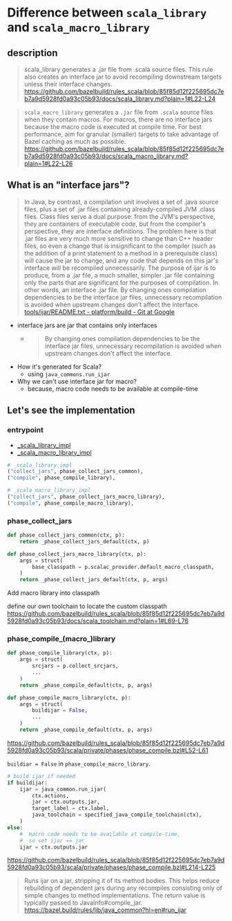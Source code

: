 # Difference between `scala_library` and `scala_macro_library`

## description

> scala_library generates a .jar file from .scala source files. This rule also creates an interface jar to avoid recompiling downstream targets unless their interface changes.
https://github.com/bazelbuild/rules_scala/blob/85f85d12f225695dc7eb7a9d5928fd0a93c05b93/docs/scala_library.md?plain=1#L22-L24

> `scala_macro_library` generates a `.jar` file from `.scala` source files when
> they contain macros. For macros, there are no interface jars because the macro
> code is executed at compile time. For best performance, aim for granular (smaller)
> targets to take advantage of Bazel caching as much as possible.
https://github.com/bazelbuild/rules_scala/blob/85f85d12f225695dc7eb7a9d5928fd0a93c05b93/docs/scala_macro_library.md?plain=1#L22-L26

## What is an "interface jars"?

> In Java, by contrast, a compilation unit involves a set of .java
> source files, plus a set of .jar files containing already-compiled
> JVM .class files.  Class files serve a dual purpose: from the JVM's
> perspective, they are containers of executable code, but from the
> compiler's perspective, they are interface definitions.  The problem
> here is that .jar files are very much more sensitive to change than
> C++ header files, so even a change that is insignificant to the
> compiler (such as the addition of a print statement to a method in a
> prerequisite class) will cause the jar to change, and any code that
> depends on this jar's interface will be recompiled unnecessarily.
> The purpose of ijar is to produce, from a .jar file, a much smaller,
> simpler .jar file containing only the parts that are significant for
> the purposes of compilation.  In other words, an interface .jar
> file.  By changing ones compilation dependencies to be the interface
> jar files, unnecessary recompilation is avoided when upstream
> changes don't affect the interface.
[tools/ijar/README.txt - platform/build - Git at Google](https://android.googlesource.com/platform/build/+/c1f5d9c/tools/ijar/README.txt)

- interface jars are jar that contains only interfaces
  - > By changing ones compilation dependencies to be the interface jar files, unnecessary recompilation is avoided when upstream changes don't affect the interface.
- How it's generated for Scala?
  - using `java_commons.run_ijar`
- Why we can't use interface jar for macro?
  - because, macro code needs to be available at compile-time

## Let's see the implementation
### entrypoint
- [_scala_library_impl](https://github.com/bazelbuild/rules_scala/blob/85f85d12f225695dc7eb7a9d5928fd0a93c05b93/scala/private/rules/scala_library.bzl#L56-L74)
- [_scala_macro_library_impl](https://github.com/bazelbuild/rules_scala/blob/85f85d12f225695dc7eb7a9d5928fd0a93c05b93/scala/private/rules/scala_library.bzl#L194-L211)

```python
# _scala_library_impl
("collect_jars", phase_collect_jars_common),
("compile", phase_compile_library),

# _scala_macro_library_impl
("collect_jars", phase_collect_jars_macro_library),
("compile", phase_compile_macro_library),
```

### phase_collect_jars

```python
def phase_collect_jars_common(ctx, p):
    return _phase_collect_jars_default(ctx, p)

def phase_collect_jars_macro_library(ctx, p):
    args = struct(
        base_classpath = p.scalac_provider.default_macro_classpath,
    )
    return _phase_collect_jars_default(ctx, p, args)
```

Add macro library into classpath

define our own toolchain to locate the custom classpath
https://github.com/bazelbuild/rules_scala/blob/85f85d12f225695dc7eb7a9d5928fd0a93c05b93/docs/scala_toolchain.md?plain=1#L69-L76

### phase_compile_(macro_)library

```python
def phase_compile_library(ctx, p):
    args = struct(
        srcjars = p.collect_srcjars,
        ...
    )
    return _phase_compile_default(ctx, p, args)

def phase_compile_macro_library(ctx, p):
    args = struct(
        buildijar = False,
        ...
    )
    return _phase_compile_default(ctx, p, args)
```
https://github.com/bazelbuild/rules_scala/blob/85f85d12f225695dc7eb7a9d5928fd0a93c05b93/scala/private/phases/phase_compile.bzl#L52-L61

`buildiar = False` in `phase_compile_macro_library`.

```python
# build ijar if needed
if buildijar:
    ijar = java_common.run_ijar(
        ctx.actions,
        jar = ctx.outputs.jar,
        target_label = ctx.label,
        java_toolchain = specified_java_compile_toolchain(ctx),
    )
else:
    #  macro code needs to be available at compile-time,
    #  so set ijar == jar
    ijar = ctx.outputs.jar
```
https://github.com/bazelbuild/rules_scala/blob/85f85d12f225695dc7eb7a9d5928fd0a93c05b93/scala/private/phases/phase_compile.bzl#L214-L225

> Runs ijar on a jar, stripping it of its method bodies. This helps reduce rebuilding of dependent jars during any recompiles consisting only of simple changes to method implementations. The return value is typically passed to JavaInfo#compile_jar.
https://bazel.build/rules/lib/java_common?hl=en#run_ijar
